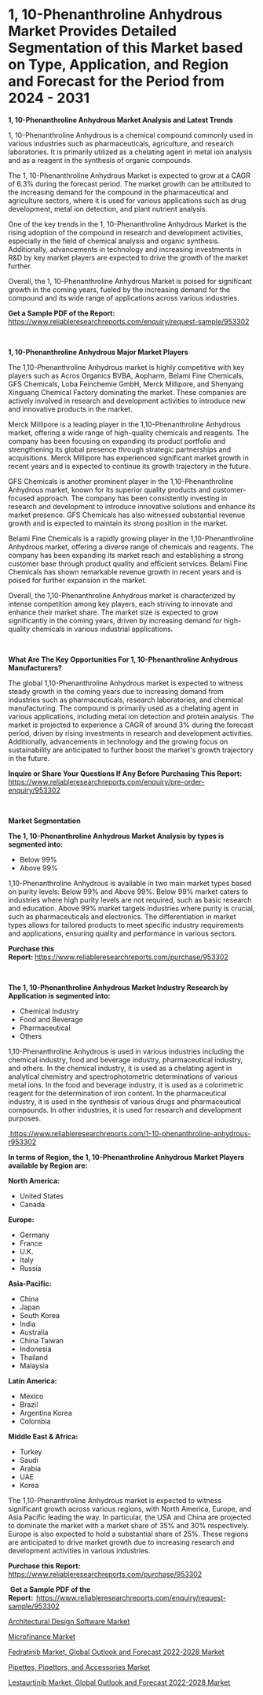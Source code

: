 <p><h1>1, 10-Phenanthroline Anhydrous Market Provides Detailed Segmentation of this Market based on Type, Application, and Region and Forecast for the Period from 2024 - 2031</h1></p><p><strong>1, 10-Phenanthroline Anhydrous Market Analysis and Latest Trends</strong></p>
<p><p>1, 10-Phenanthroline Anhydrous is a chemical compound commonly used in various industries such as pharmaceuticals, agriculture, and research laboratories. It is primarily utilized as a chelating agent in metal ion analysis and as a reagent in the synthesis of organic compounds.</p><p>The 1, 10-Phenanthroline Anhydrous Market is expected to grow at a CAGR of 6.3% during the forecast period. The market growth can be attributed to the increasing demand for the compound in the pharmaceutical and agriculture sectors, where it is used for various applications such as drug development, metal ion detection, and plant nutrient analysis.</p><p>One of the key trends in the 1, 10-Phenanthroline Anhydrous Market is the rising adoption of the compound in research and development activities, especially in the field of chemical analysis and organic synthesis. Additionally, advancements in technology and increasing investments in R&D by key market players are expected to drive the growth of the market further.</p><p>Overall, the 1, 10-Phenanthroline Anhydrous Market is poised for significant growth in the coming years, fueled by the increasing demand for the compound and its wide range of applications across various industries.</p></p>
<p><strong>Get a Sample PDF of the Report:&nbsp;</strong> <a href="https://www.reliableresearchreports.com/enquiry/request-sample/953302">https://www.reliableresearchreports.com/enquiry/request-sample/953302</a></p>
<p>&nbsp;</p>
<p><strong>1, 10-Phenanthroline Anhydrous Major Market Players</strong></p>
<p><p>The 1,10-Phenanthroline Anhydrous market is highly competitive with key players such as Acros Organics BVBA, Aopharm, Belami Fine Chemicals, GFS Chemicals, Loba Feinchemie GmbH, Merck Millipore, and Shenyang Xinguang Chemical Factory dominating the market. These companies are actively involved in research and development activities to introduce new and innovative products in the market.</p><p>Merck Millipore is a leading player in the 1,10-Phenanthroline Anhydrous market, offering a wide range of high-quality chemicals and reagents. The company has been focusing on expanding its product portfolio and strengthening its global presence through strategic partnerships and acquisitions. Merck Millipore has experienced significant market growth in recent years and is expected to continue its growth trajectory in the future.</p><p>GFS Chemicals is another prominent player in the 1,10-Phenanthroline Anhydrous market, known for its superior quality products and customer-focused approach. The company has been consistently investing in research and development to introduce innovative solutions and enhance its market presence. GFS Chemicals has also witnessed substantial revenue growth and is expected to maintain its strong position in the market.</p><p>Belami Fine Chemicals is a rapidly growing player in the 1,10-Phenanthroline Anhydrous market, offering a diverse range of chemicals and reagents. The company has been expanding its market reach and establishing a strong customer base through product quality and efficient services. Belami Fine Chemicals has shown remarkable revenue growth in recent years and is poised for further expansion in the market.</p><p>Overall, the 1,10-Phenanthroline Anhydrous market is characterized by intense competition among key players, each striving to innovate and enhance their market share. The market size is expected to grow significantly in the coming years, driven by increasing demand for high-quality chemicals in various industrial applications.</p></p>
<p>&nbsp;</p>
<p><strong>What Are The Key Opportunities For 1, 10-Phenanthroline Anhydrous Manufacturers?</strong></p>
<p><p>The global 1,10-Phenanthroline Anhydrous market is expected to witness steady growth in the coming years due to increasing demand from industries such as pharmaceuticals, research laboratories, and chemical manufacturing. The compound is primarily used as a chelating agent in various applications, including metal ion detection and protein analysis. The market is projected to experience a CAGR of around 3% during the forecast period, driven by rising investments in research and development activities. Additionally, advancements in technology and the growing focus on sustainability are anticipated to further boost the market's growth trajectory in the future.</p></p>
<p><strong>Inquire or Share Your Questions If Any Before Purchasing This Report:</strong> <a href="https://www.reliableresearchreports.com/enquiry/pre-order-enquiry/953302">https://www.reliableresearchreports.com/enquiry/pre-order-enquiry/953302</a></p>
<p>&nbsp;</p>
<p><strong>Market Segmentation</strong></p>
<p><strong>The 1, 10-Phenanthroline Anhydrous Market Analysis by types is segmented into:</strong></p>
<p><ul><li>Below 99%</li><li>Above 99%</li></ul></p>
<p><p>1,10-Phenanthroline Anhydrous is available in two main market types based on purity levels: Below 99% and Above 99%. Below 99% market caters to industries where high purity levels are not required, such as basic research and education. Above 99% market targets industries where purity is crucial, such as pharmaceuticals and electronics. The differentiation in market types allows for tailored products to meet specific industry requirements and applications, ensuring quality and performance in various sectors.</p></p>
<p><strong>Purchase this Report:&nbsp;</strong><a href="https://www.reliableresearchreports.com/purchase/953302">https://www.reliableresearchreports.com/purchase/953302</a></p>
<p>&nbsp;</p>
<p><strong>The 1, 10-Phenanthroline Anhydrous Market Industry Research by Application is segmented into:</strong></p>
<p><ul><li>Chemical Industry</li><li>Food and Beverage</li><li>Pharmaceutical</li><li>Others</li></ul></p>
<p><p>1,10-Phenanthroline Anhydrous is used in various industries including the chemical industry, food and beverage industry, pharmaceutical industry, and others. In the chemical industry, it is used as a chelating agent in analytical chemistry and spectrophotometric determinations of various metal ions. In the food and beverage industry, it is used as a colorimetric reagent for the determination of iron content. In the pharmaceutical industry, it is used in the synthesis of various drugs and pharmaceutical compounds. In other industries, it is used for research and development purposes.</p></p>
<p><a href="https://www.reliableresearchreports.com/1-10-phenanthroline-anhydrous-r953302">&nbsp;https://www.reliableresearchreports.com/1-10-phenanthroline-anhydrous-r953302</a></p>
<p><strong>In terms of Region, the 1, 10-Phenanthroline Anhydrous Market Players available by Region are:</strong></p>
<p>
    <p> <strong> North America: </strong>
        <ul>
            <li>United States</li>
            <li>Canada</li>
        </ul>
        </p> 
    <p> <strong> Europe: </strong>
        <ul>
            <li>Germany</li>
            <li>France</li>
            <li>U.K.</li>
            <li>Italy</li>
            <li>Russia</li>
        </ul>
        </p> 
    <p> <strong> Asia-Pacific: </strong>
        <ul>
            <li>China</li>
            <li>Japan</li>
            <li>South Korea</li>
            <li>India</li>
            <li>Australia</li>
            <li>China Taiwan</li>
            <li>Indonesia</li>
            <li>Thailand</li>
            <li>Malaysia</li>
        </ul>
        </p> 
    <p> <strong> Latin America: </strong>
        <ul>
            <li>Mexico</li>
            <li>Brazil</li>
            <li>Argentina Korea</li>
            <li>Colombia</li>
        </ul>
        </p> 
    <p> <strong> Middle East & Africa: </strong>
        <ul>
            <li>Turkey</li>
            <li>Saudi</li>
            <li>Arabia</li>
            <li>UAE</li>
            <li>Korea</li>
        </ul>
    </p>
    </p>
<p><p>The 1,10-Phenanthroline Anhydrous market is expected to witness significant growth across various regions, with North America, Europe, and Asia Pacific leading the way. In particular, the USA and China are projected to dominate the market with a market share of 35% and 30% respectively. Europe is also expected to hold a substantial share of 25%. These regions are anticipated to drive market growth due to increasing research and development activities in various industries.</p></p>
<p><strong>Purchase this Report: </strong><a href="https://www.reliableresearchreports.com/purchase/953302">https://www.reliableresearchreports.com/purchase/953302</a></p>
<p>&nbsp;<strong>Get a Sample PDF of the Report:&nbsp;&nbsp;</strong><a href="https://www.reliableresearchreports.com/enquiry/request-sample/953302">https://www.reliableresearchreports.com/enquiry/request-sample/953302</a></p>
<p><strong></strong></p>
<p><p><a href="https://github.com/Chiragrp22/Market-Research-Report-List-6/blob/main/architectural-design-software-market.md">Architectural Design Software Market</a></p><p><a href="https://medium.com/@jacob.gibson4568/microfinance-market-strategic-insights-product-evolution-and-market-segmentation-in-the-6e3e7b66ad9f">Microfinance Market</a></p><p><a href="https://issuu.com/reportprime-2/docs/fedratinib-market-global-outlook-an_818c3be10dc3e0">Fedratinib Market, Global Outlook and Forecast 2022-2028 Market</a></p><p><a href="https://github.com/yazulaeha/Market-Research-Report-List-2/blob/main/pipettes-pipettors-and-accessories-market.md">Pipettes, Pipettors, and Accessories Market</a></p><p><a href="https://issuu.com/reportprime-2/docs/lestaurtinib-market-global-outlook-_308c0bc43abc0a">Lestaurtinib Market, Global Outlook and Forecast 2022-2028 Market</a></p></p>